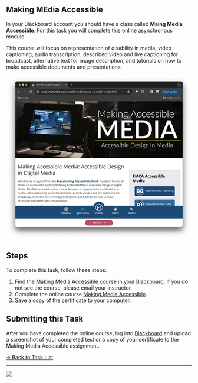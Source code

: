 <style>@import url("//readme.codeadam.ca/readme.css");</style>

## Making MEdia Accessible

In your Blackboard account you should have a class called **Maing Media Accessible**. For this task you will complete this online asynchronous module. 

This course will focus on representation of disability in media, video captioning, audio transcription, described video and live captioning for broadcast, alternative text for image description, and tutorials on how to make accessible documents and presentations.

![Academic Integrity online module](images/screenshot-making-media-accessible.png)

## Steps

To complete this task, follow these steps:

1. Find the Making Media Accessible course in your [Blackboard](https://learn.humber.ca/). If you do not see the course, please email your instructor.
2. Complete the online course [Making Media Accessible](https://mediaarts.humber.ca/accessiblemedia/making-accessible-media.html).
3. Save a copy of the certificate to your computer. 

## Submitting this Task

After you have completed the online course, log into [Blackboard](https://learn.humber.ca/) and upload a screenshot of your completed test or a copy of your certificate to the Making Media Accessible assignment.

[&#10132; Back to Task List](/)

---

<a href="https://brickmmo.com">
<img src="https://brickmmo.com/images/brickmmo-logo-horizontal.jpg" width="100">
</a>
